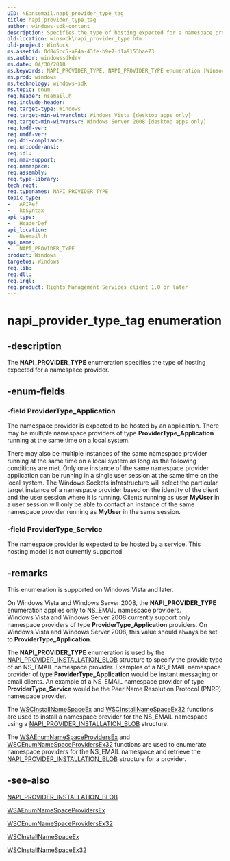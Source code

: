 ```yaml
---
UID: NE:nsemail.napi_provider_type_tag
title: napi_provider_type_tag
author: windows-sdk-content
description: Specifies the type of hosting expected for a namespace provider.
old-location: winsock\napi_provider_type.htm
old-project: WinSock
ms.assetid: 0d845cc5-a84a-43fe-b9e7-d1a9153bae73
ms.author: windowssdkdev
ms.date: 04/30/2018
ms.keywords: NAPI_PROVIDER_TYPE, NAPI_PROVIDER_TYPE enumeration [Winsock], ProviderType_Application, ProviderType_Service, napi_provider_type_tag, nsemail/NAPI_PROVIDER_TYPE, nsemail/ProviderType_Application, nsemail/ProviderType_Service, winsock.napi_provider_type
ms.prod: windows
ms.technology: windows-sdk
ms.topic: enum
req.header: nsemail.h
req.include-header: 
req.target-type: Windows
req.target-min-winverclnt: Windows Vista [desktop apps only]
req.target-min-winversvr: Windows Server 2008 [desktop apps only]
req.kmdf-ver: 
req.umdf-ver: 
req.ddi-compliance: 
req.unicode-ansi: 
req.idl: 
req.max-support: 
req.namespace: 
req.assembly: 
req.type-library: 
tech.root: 
req.typenames: NAPI_PROVIDER_TYPE
topic_type:
-	APIRef
-	kbSyntax
api_type:
-	HeaderDef
api_location:
-	Nsemail.h
api_name:
-	NAPI_PROVIDER_TYPE
product: Windows
targetos: Windows
req.lib: 
req.dll: 
req.irql: 
req.product: Rights Management Services client 1.0 or later
---
```


# napi_provider_type_tag enumeration


## -description


The <b>NAPI_PROVIDER_TYPE</b> enumeration specifies the type of hosting expected for a namespace provider. 


## -enum-fields




### -field ProviderType_Application

The namespace provider is expected to be hosted by an application. There may be multiple namespace providers of type <b>ProviderType_Application</b> running at the same time on a local system. 

There may also be multiple instances of the same namespace provider running at the same time on a local system as long as the following conditions are met. Only one instance of the same namespace provider application can be running in a single user session at the same time on the local system. The Windows Sockets infrastructure will select the particular target instance of  a namespace provider based on the identity of the client and the user session where it is running. Clients running as user <b>MyUser</b> in a user session will only be able to contact an instance of the same namespace provider running as <b>MyUser</b> in the same session.


### -field ProviderType_Service

The namespace provider is expected to be hosted by a service. This hosting model is not currently supported.


## -remarks



This enumeration is supported on Windows Vista
  and later.

On  Windows Vista and Windows Server 2008, the <b>NAPI_PROVIDER_TYPE</b> enumeration applies only to NS_EMAIL namespace providers. Windows Vista and Windows Server 2008 currently support only namespace providers of type <b>ProviderType_Application</b> providers. On  Windows Vista and Windows Server 2008, this value should always be set to <b>ProviderType_Application</b>.

The <b>NAPI_PROVIDER_TYPE</b> enumeration is used by the <a href="https://msdn.microsoft.com/3444ad63-444a-481d-8fe7-f40b2b7d5283">NAPI_PROVIDER_INSTALLATION_BLOB</a> structure to specify the provide type of  an NS_EMAIL namespace provider. Examples of a NS_EMAIL namespace provider of type <b>ProviderType_Application</b> would be instant messaging or email clients. An example of a NS_EMAIL namespace provider of type <b>ProviderType_Service</b> would be the Peer Name Resolution Protocol (PNRP) namespace provider. 

The <a href="https://msdn.microsoft.com/13dde602-c958-4312-a16f-a393dd6fb829">WSCInstallNameSpaceEx</a> and <a href="https://msdn.microsoft.com/222ebfcc-8854-4224-b464-28098c84b750">WSCInstallNameSpaceEx32</a> functions are used to install a namespace provider for the NS_EMAIL namespace using a <a href="https://msdn.microsoft.com/3444ad63-444a-481d-8fe7-f40b2b7d5283">NAPI_PROVIDER_INSTALLATION_BLOB</a> structure. 

The <a href="https://msdn.microsoft.com/34bc96aa-63f7-4ab8-9376-6f4b979225ca">WSAEnumNameSpaceProvidersEx</a> and <a href="https://msdn.microsoft.com/544120b2-7575-4deb-8429-2bd4582eceef">WSCEnumNameSpaceProvidersEx32</a> functions are used to enumerate namespace providers for the NS_EMAIL namespace and retrieve the <a href="https://msdn.microsoft.com/3444ad63-444a-481d-8fe7-f40b2b7d5283">NAPI_PROVIDER_INSTALLATION_BLOB</a> structure for  a provider.




## -see-also




<a href="https://msdn.microsoft.com/3444ad63-444a-481d-8fe7-f40b2b7d5283">NAPI_PROVIDER_INSTALLATION_BLOB</a>



<a href="https://msdn.microsoft.com/34bc96aa-63f7-4ab8-9376-6f4b979225ca">WSAEnumNameSpaceProvidersEx</a>



<a href="https://msdn.microsoft.com/544120b2-7575-4deb-8429-2bd4582eceef">WSCEnumNameSpaceProvidersEx32</a>



<a href="https://msdn.microsoft.com/13dde602-c958-4312-a16f-a393dd6fb829">WSCInstallNameSpaceEx</a>



<a href="https://msdn.microsoft.com/222ebfcc-8854-4224-b464-28098c84b750">WSCInstallNameSpaceEx32</a>
 

 

